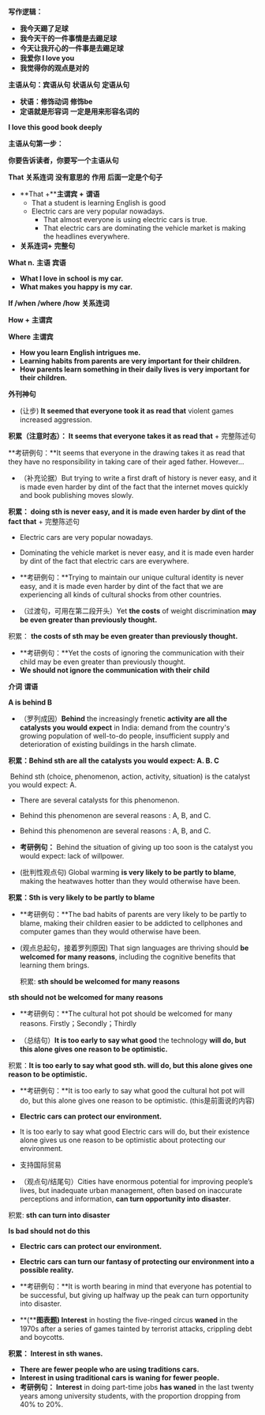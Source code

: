  **写作逻辑：**

- **我今天踢了足球**
- **我今天干的一件事情是去踢足球**
- **今天让我开心的一件事是去踢足球**
- **我爱你 I love you**
- **我觉得你的观点是对的**

 

**主语从句：宾语从句** **状语从句** **定语从句**

- **状语：修饰动词** **修饰be**
- **定语就是形容词** **一定是用来形容名词的**

**I love this good book deeply**

 **主语从句第一步：**

**你要告诉读者，你要写一个主语从句**

 

**That** **关系连词** **没有意思的** **作用** **后面一定是个句子**

 

- **That +****主谓宾 +** **谓语**
  - That a student is learning English is good 
  - Electric cars are very popular nowadays. 
    - That almost everyone is using electric cars is true. 
    - That electric cars are dominating the vehicle market is        making the headlines everywhere. 
- **关系连词+** **完整句**

**What  n.** **主语** **宾语**

- **What I love in school is my car.** 
- **What makes you happy is my car.** 

**If /when /where /how**  **关系连词**

**How +** **主谓宾**

**Where** **主谓宾**

- **How you learn English intrigues me.**
- **Learning habits from parents are very important for their      children.** 
- **How parents learn something in their daily lives is very      important for their children.**

 

**外刊神句**

- (让步) **It seemed that everyone took it as read that** violent      games increased aggression. 

**积累（注意时态）： It seems that everyone takes it as read that** + 完整陈述句

**考研例句：**It seems that everyone in the drawing takes it as read that they have no responsibility in taking care of their aged father. However…

 

 

- （补充论据）But trying to write a first      draft of history is never easy, and it is made even harder by dint of the      fact that the internet moves quickly and book publishing moves slowly.

**积累： doing sth is never easy, and it is made even harder by dint of the fact that** + 完整陈述句

 

- Electric cars are very popular nowadays.
- Dominating the vehicle market is never easy, and it is made      even harder by dint of the fact that electric cars are everywhere. 
- **考研例句：**Trying to maintain our      unique cultural identity is never easy, and it is made even harder by      dint of the fact that we are experiencing all kinds of cultural shocks      from other countries. 

 

- （过渡句，可用在第二段开头）Yet **the costs**      of weight discrimination **may be even greater than previously thought.**

积累： **the costs of sth may be even greater than previously thought.** 

- **考研例句：**Yet the costs of ignoring      the communication with their child may be even greater than previously      thought.
- **We should not ignore the communication with their child**

 

**介词** **谓语**

**A is behind B**

- （罗列成因）**Behind** the increasingly frenetic **activity are all the catalysts      you would expect** in India: demand from the country's growing      population of well-to-do people, insufficient supply and deterioration of      existing buildings in the harsh climate.

**积累：Behind sth are all the catalysts you would expect: A. B. C**

​    Behind sth (choice, phenomenon, action, activity, situation) is the catalyst you would expect: A.

 

- There are several catalysts for this phenomenon. 
- Behind this phenomenon are several reasons : A, B, and C.

- Behind this phenomenon are several reasons : A, B, and C. 
- **考研例句：** Behind the situation of      giving up too soon is the catalyst you would expect: lack of willpower.

 

- (批判性观点句) Global warming **is very likely to be partly to blame**, making      the heatwaves hotter than they would otherwise have been.

**积累：Sth is very likely to be partly to blame**

- **考研例句：**The bad habits of parents      are very likely to be partly to blame, making their children easier to be      addicted to cellphones and computer games than they would otherwise have      been. 

 

- (观点总起句，接着罗列原因) That sign languages are thriving should **be welcomed for      many reasons**, including the cognitive benefits that learning them      brings.

  积累:  **sth should be welcomed for many reasons**

 **sth should not be welcomed for many reasons**

 

-   **考研例句：**The cultural hot pot      should be welcomed for many reasons. Firstly；Secondly；Thirdly

 

- （总结句）**It is too early to say      what good** the technology **will do, but this      alone gives one reason to be optimistic.**

积累：**It is too early to say what good sth. will do, but this alone gives one reason to be optimistic.**

- **考研例句：**It is too early to say      what good the cultural hot pot will do, but this alone gives one reason      to be optimistic. (this是前面说的内容)
- **Electric cars can protect our environment.** 
- It is too early to say what good Electric cars will do, but      their existence alone gives us one reason to be optimistic about      protecting our environment. 
- 支持国际贸易

 

- （观点句/结尾句）Cities have enormous potential      for improving people’s lives, but inadequate urban management, often      based on inaccurate perceptions and information, **can turn opportunity      into disaster**.

积累: **sth can turn into disaster**

**Is bad should not do this**

 

- **Electric cars can protect our environment.**
- **Electric cars can turn our fantasy of protecting our      environment into a possible reality.**
-  **考研例句：**It is worth bearing in      mind that everyone has potential to be successful, but giving up halfway      up the peak can turn opportunity into disaster. 

 

- **(****图表题) Interest** in hosting the      five-ringed circus **waned** in the 1970s after a series of games      tainted by terrorist attacks, crippling debt and boycotts.

**积累： Interest in sth wanes.**

 

- **There are fewer people who are using traditions cars.** 
- **Interest in using traditional cars is waning for fewer people.**
- **考研例句： Interest** in doing part-time jobs **has waned** in the last twenty      years among university students, with the proportion dropping from 40% to      20%. 

 